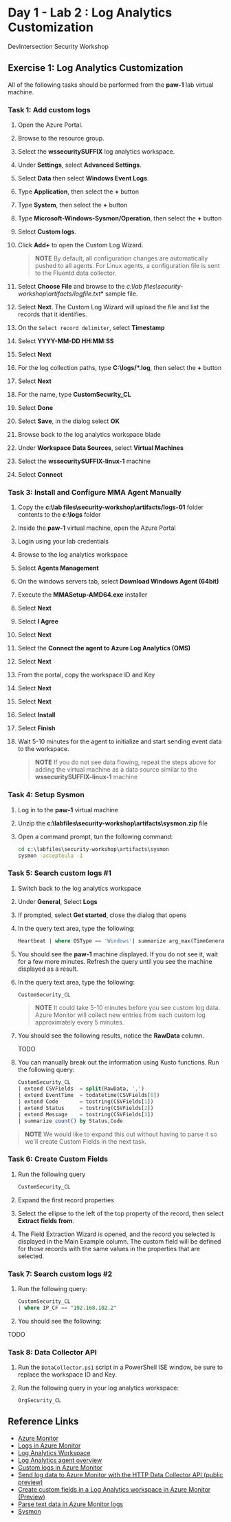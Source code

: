 # Day 1 - Lab 2 : Log Analytics Customization

DevIntersection Security Workshop

## Exercise 1: Log Analytics Customization

All of the following tasks should be performed from the **paw-1** lab virtual machine.

### Task 1: Add custom logs

1. Open the Azure Portal.
2. Browse to the resource group.
3. Select the **wssecuritySUFFIX** log analytics workspace.
4. Under **Settings**, select **Advanced Settings**.
5. Select **Data** then select **Windows Event Logs**.
6. Type **Application**, then select the **+** button
7. Type **System**, then select the **+** button
8. Type **Microsoft-Windows-Sysmon/Operation**, then select the **+** button
9. Select **Custom logs**.
10. Click **Add+** to open the Custom Log Wizard.

    > **NOTE** By default, all configuration changes are automatically pushed to all agents. For Linux agents, a configuration file is sent to the Fluentd data collector.

11. Select **Choose File** and browse to the **c:\lab files\security-workshop\artifacts/logfile*.txt** sample file.
12. Select **Next**. The Custom Log Wizard will upload the file and list the records that it identifies.
13. On the `Select record delimiter`, select **Timestamp**
14. Select **YYYY-MM-DD HH:MM:SS**
15. Select **Next**
16. For the log collection paths, type **C:\logs\/*.log**, then select the **+** button
17. Select **Next**
18. For the name, type **CustomSecurity_CL**
19. Select **Done**
20. Select **Save**, in the dialog select **OK**
21. Browse back to the log analytics workspace blade
22. Under **Workspace Data Sources**, select **Virtual Machines**
23. Select the **wssecuritySUFFIX-linux-1** machine
24. Select **Connect**

### Task 3: Install and Configure MMA Agent Manually

1. Copy the **c:\lab files\security-workshop\artifacts/logs-01** folder contents to the **c:\logs** folder
2. Inside the **paw-1** virtual machine, open the Azure Portal
3. Login using your lab credentials
4. Browse to the log analytics workspace
5. Select **Agents Management**
6. On the windows servers tab, select **Download Windows Agent (64bit)**
7. Execute the **MMASetup-AMD64.exe** installer
8. Select **Next**
9. Select **I Agree**
10. Select **Next**
11. Select the **Connect the agent to Azure Log Analytics (OMS)**
12. Select **Next**
13. From the portal, copy the workspace ID and Key
14. Select **Next**
15. Select **Next**
16. Select **Install**
17. Select **Finish**
18. Wait 5-10 minutes for the agent to initialize and start sending event data to the workspace.

    > **NOTE** If you do not see data flowing, repeat the steps above for adding the virtual machine as a data source similar to the **wssecuritySUFFIX-linux-1** machine

### Task 4: Setup Sysmon

1. Log in to the **paw-1** virtual machine
2. Unzip the **c:\labfiles\security-workshop\artifacts\sysmon.zip** file
3. Open a command prompt, tun the following command:

    ```cmd
    cd c:\labfiles\security-workshop\artifacts\sysmon
    sysmon -accepteula -I
    ```

### Task 5: Search custom logs #1

1. Switch back to the log analytics workspace
2. Under **General**, Select **Logs**
3. If prompted, select **Get started**, close the dialog that opens
4. In the query text area, type the following:

    ```sql
    Heartbeat | where OSType == 'Windows'| summarize arg_max(TimeGenerated, *) by SourceComputerId | sort by Computer | render table
    ```

5. You should see the **paw-1** machine displayed. If you do not see it, wait for a few more minutes.  Refresh the query until you see the machine displayed as a result.
6. In the query text area, type the following:

    ```sql
    CustomSecurity_CL
    ```

    > **NOTE** It could take 5-10 minutes before you see custom log data. Azure Monitor will collect new entries from each custom log approximately every 5 minutes.

7. You should see the following results, notice the **RawData** column.

    TODO

8. You can manually break out the information using Kusto functions. Run the following query:

    ```sql
    CustomSecurity_CL
    | extend CSVFields  = split(RawData, ',')
    | extend EventTime  = todatetime(CSVFields[0])
    | extend Code       = tostring(CSVFields[1])
    | extend Status     = tostring(CSVFields[2])
    | extend Message    = tostring(CSVFields[3])
    | summarize count() by Status,Code
    ```

> **NOTE** We would like to expand this out without having to parse it so we'll create Custom Fields in the next task.

### Task 6: Create Custom Fields

1. Run the following query

    ```sql
    CustomSecurity_CL
    ```

2. Expand the first record properties
3. Select the ellipse to the left of the top property of the record, then select **Extract fields from**.
4. The Field Extraction Wizard is opened, and the record you selected is displayed in the Main Example column. The custom field will be defined for those records with the same values in the properties that are selected.

### Task 7: Search custom logs #2

1. Run the following query:

    ```sql
    CustomSecurity_CL
    | where IP_CF == "192.168.102.2"
    ```

2. You should see the following:

TODO

### Task 8: Data Collector API

1. Run the `DataCollector.ps1` script in a PowerShell ISE window, be sure to replace the workspace ID and Key.
2. Run the following query in your log analytics workspace:

    ```output
    OrgSecurity_CL
    ```

## Reference Links

- [Azure Monitor](https://docs.microsoft.com/en-us/azure/azure-monitor/overview)
- [Logs in Azure Monitor](https://docs.microsoft.com/en-us/azure/azure-monitor/platform/data-platform-logs)
- [Log Analytics Workspace](https://docs.microsoft.com/en-us/azure/azure-monitor/platform/design-logs-deployment)
- [Log Analytics agent overview](https://docs.microsoft.com/en-us/azure/azure-monitor/platform/log-analytics-agent)
- [Custom logs in Azure Monitor](https://docs.microsoft.com/en-us/azure/azure-monitor/platform/data-sources-custom-logs)
- [Send log data to Azure Monitor with the HTTP Data Collector API (public preview)](https://docs.microsoft.com/en-us/azure/azure-monitor/platform/data-collector-api)
- [Create custom fields in a Log Analytics workspace in Azure Monitor (Preview)](https://docs.microsoft.com/en-us/azure/azure-monitor/platform/custom-fields)
- [Parse text data in Azure Monitor logs](https://docs.microsoft.com/en-us/azure/azure-monitor/log-query/parse-text)
- [Sysmon](https://docs.microsoft.com/en-us/sysinternals/downloads/sysmon)

